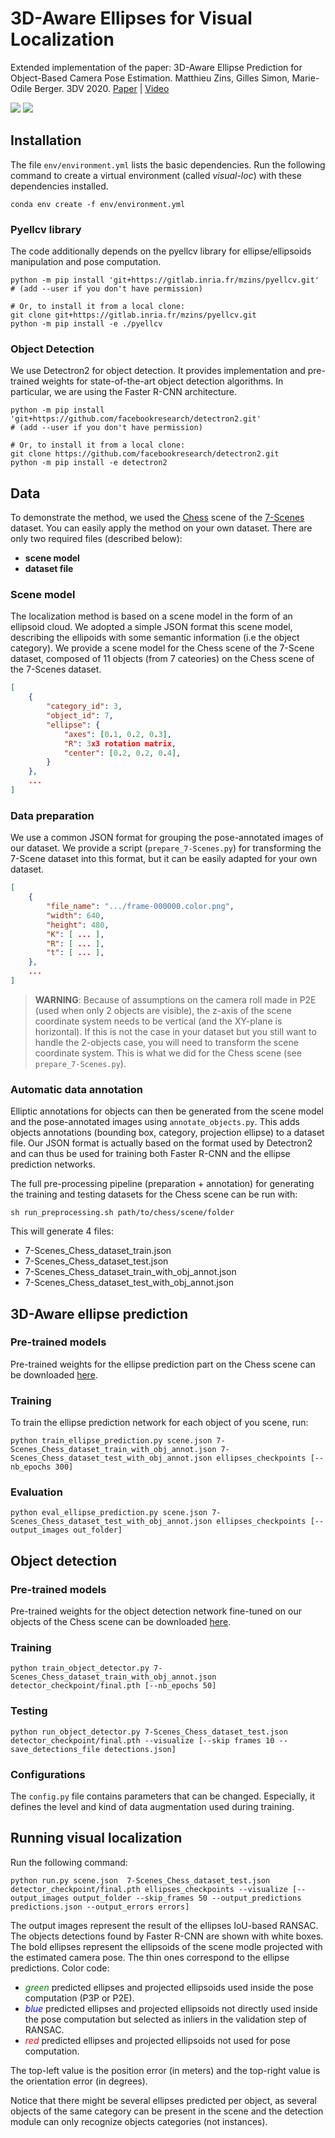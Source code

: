 # 3D-Aware Ellipses for Visual Localization

Extended implementation of the paper: 3D-Aware Ellipse Prediction for Object-Based Camera Pose Estimation. Matthieu Zins, Gilles Simon, Marie-Odile Berger. 3DV 2020. [Paper](https://arxiv.org/abs/2003.10432) | [Video](https://youtu.be/9NOPcOGV6nU)



<img src='imgs/AtlasGIF.gif'/>
<img src='imgs/figure1.jpg'/>


## Installation

The file ```env/environment.yml``` lists the basic dependencies.
Run the following command to create a virtual environment (called *visual-loc*) with these dependencies installed.


```
conda env create -f env/environment.yml
```

### Pyellcv library

The code additionally depends on the pyellcv library for ellipse/ellipsoids manipulation and pose computation.

```
python -m pip install 'git+https://gitlab.inria.fr/mzins/pyellcv.git'
# (add --user if you don't have permission)

# Or, to install it from a local clone:
git clone git+https://gitlab.inria.fr/mzins/pyellcv.git
python -m pip install -e ./pyellcv
```

### Object Detection

We use Detectron2 for object detection. It provides implementation and pre-trained weights for state-of-the-art object detection algorithms. In particular, we are using the Faster R-CNN architecture.

```
python -m pip install 'git+https://github.com/facebookresearch/detectron2.git'
# (add --user if you don't have permission)

# Or, to install it from a local clone:
git clone https://github.com/facebookresearch/detectron2.git
python -m pip install -e detectron2
```



## Data

To demonstrate the method, we used the [Chess](http://download.microsoft.com/download/2/8/5/28564B23-0828-408F-8631-23B1EFF1DAC8/chess.zip) scene of the [7-Scenes](https://www.microsoft.com/en-us/research/project/rgb-d-dataset-7-scenes/) dataset.
You can easily apply the method on your own dataset. There are only two required files (described below):
- **scene model**
- **dataset file**

### Scene model

The localization method is based on a scene model in the form of an ellipsoid cloud. We adopted a simple JSON format this scene model, describing the ellipoids with some semantic information (i.e the object category). We provide a scene model for the Chess scene of the 7-Scene dataset, composed of 11 objects (from 7 cateories) on the Chess scene of the 7-Scenes dataset.

```json
[
    {
        "category_id": 3,
        "object_id": 7,
        "ellipse": {
            "axes": [0.1, 0.2, 0.3],
            "R": 3x3 rotation matrix,
            "center": [0.2, 0.2, 0.4],
        }
    },
    ...
]
```

### Data preparation

We use a common JSON format for grouping the pose-annotated images of our dataset. We provide a script (`prepare_7-Scenes.py`) for transforming the 7-Scene dataset into this format, but it can be easily adapted for your own dataset.


```json
[
    {
        "file_name": ".../frame-000000.color.png",
        "width": 640,
        "height": 480,
        "K": [ ... ],
        "R": [ ... ],
        "t": [ ... ],
    },
    ...
]
```


> **WARNING**: Because of assumptions on the camera roll made in P2E (used when only 2 objects are visible), the z-axis of the scene coordinate system needs to be vertical (and the XY-plane is horizontal). If this is not the case in your dataset but you still want to handle the 2-objects case, you will need to transform the scene coordinate system. This is what we did for the Chess scene (see `prepare_7-Scenes.py`).



### Automatic data annotation

Elliptic annotations for objects can then be generated from the scene model and the pose-annotated images using `annotate_objects.py`. This adds objects annotations (bounding box, category, projection ellipse) to a dataset file. Our JSON format is actually based on the format used by Detectron2 and can thus be used for training both Faster R-CNN and the ellipse prediction networks.


The full pre-processing pipeline (preparation + annotation) for generating the training and testing datasets for the Chess scene can be run with:
```
sh run_preprocessing.sh path/to/chess/scene/folder
```

This will generate 4 files:
- 7-Scenes_Chess_dataset_train.json
- 7-Scenes_Chess_dataset_test.json
- 7-Scenes_Chess_dataset_train_with_obj_annot.json
- 7-Scenes_Chess_dataset_test_with_obj_annot.json





## 3D-Aware ellipse prediction

### Pre-trained models
Pre-trained weights for the ellipse prediction part on the Chess scene can be downloaded [here]().

### Training
To train the ellipse prediction network for each object of you scene, run:

```
python train_ellipse_prediction.py scene.json 7-Scenes_Chess_dataset_train_with_obj_annot.json 7-Scenes_Chess_dataset_test_with_obj_annot.json ellipses_checkpoints [--nb_epochs 300]
```

### Evaluation
```
python eval_ellipse_prediction.py scene.json 7-Scenes_Chess_dataset_test_with_obj_annot.json ellipses_checkpoints [--output_images out_folder]
```


## Object detection

### Pre-trained models
Pre-trained weights for the object detection network fine-tuned on our objects of the Chess scene can be downloaded [here]().

### Training
```
python train_object_detector.py 7-Scenes_Chess_dataset_train_with_obj_annot.json detector_checkpoint/final.pth [--nb_epochs 50]
```




### Testing
```
python run_object_detector.py 7-Scenes_Chess_dataset_test.json detector_checkpoint/final.pth --visualize [--skip frames 10 --save_detections_file detections.json]
```


### Configurations
The `config.py` file contains parameters that can be changed. Especially, it defines the level and kind of data augmentation used during training.

 ## Running visual localization
Run the following command:

 ```
 python run.py scene.json  7-Scenes_Chess_dataset_test.json detector_checkpoint/final.pth ellipses_checkpoints --visualize [--output_images output_folder --skip_frames 50 --output_predictions predictions.json --output_errors errors]
```


The output images represent the result of the ellipses IoU-based RANSAC.
The objects detections found by Faster R-CNN are shown with white boxes. The bold ellipses represent the ellipsoids of the scene modle projected with the estimated camera pose. The thin ones correspond to the ellipse predictions.
Color code:
- <span style="color:green">*green*</span> predicted ellipses and projected ellipsoids used inside the pose computation (P3P or P2E).
- <span style="color:blue">*blue*</span> predicted ellipses and projected ellipsoids not directly used inside the pose computation but selected as inliers in the validation step of RANSAC.
- <span style="color:red">*red*</span> predicted ellipses and projected ellipsoids not used for pose computation.

The top-left value is the position error (in meters) and the top-right value is the orientation error (in degrees).

Notice that there might be several ellipses predicted per object, as several objects of the same category can be present in the scene and the detection module can only recognize objects categories (not instances).
